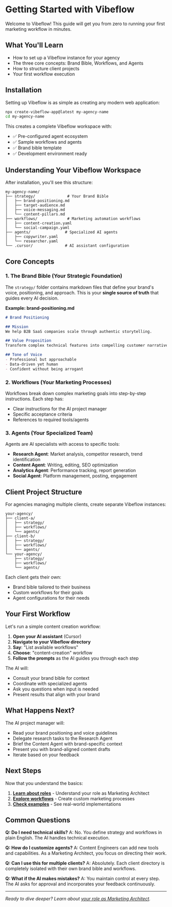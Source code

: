# Getting Started with Vibeflow

Welcome to Vibeflow! This guide will get you from zero to running your first marketing workflow in minutes.

## What You'll Learn

- How to set up a Vibeflow instance for your agency
- The three core concepts: Brand Bible, Workflows, and Agents
- How to structure client projects
- Your first workflow execution

## Installation

Setting up Vibeflow is as simple as creating any modern web application:

```bash
npx create-vibeflow-app@latest my-agency-name
cd my-agency-name
```

This creates a complete Vibeflow workspace with:
- ✅ Pre-configured agent ecosystem
- ✅ Sample workflows and agents
- ✅ Brand bible template
- ✅ Development environment ready

## Understanding Your Vibeflow Workspace

After installation, you'll see this structure:

```
my-agency-name/
├── strategy/              # Your Brand Bible
│   ├── brand-positioning.md
│   ├── target-audience.md
│   ├── voice-messaging.md
│   └── content-pillars.md
├── workflows/             # Marketing automation workflows
│   ├── content-creation.yaml
│   └── social-campaign.yaml
├── agents/               # Specialized AI agents
│   ├── copywriter.yaml
│   └── researcher.yaml
└── .cursor/              # AI assistant configuration
```

## Core Concepts

### 1. The Brand Bible (Your Strategic Foundation)

The `strategy/` folder contains markdown files that define your brand's voice, positioning, and approach. This is your **single source of truth** that guides every AI decision.

**Example: brand-positioning.md**
```markdown
# Brand Positioning

## Mission
We help B2B SaaS companies scale through authentic storytelling.

## Value Proposition
Transform complex technical features into compelling customer narratives.

## Tone of Voice
- Professional but approachable
- Data-driven yet human
- Confident without being arrogant
```

### 2. Workflows (Your Marketing Processes)

Workflows break down complex marketing goals into step-by-step instructions. Each step has:
- Clear instructions for the AI project manager
- Specific acceptance criteria
- References to required tools/agents

### 3. Agents (Your Specialized Team)

Agents are AI specialists with access to specific tools:
- **Research Agent**: Market analysis, competitor research, trend identification
- **Content Agent**: Writing, editing, SEO optimization
- **Analytics Agent**: Performance tracking, report generation
- **Social Agent**: Platform management, posting, engagement

## Client Project Structure

For agencies managing multiple clients, create separate Vibeflow instances:

```
your-agency/
├── client-a/
│   ├── strategy/
│   ├── workflows/
│   └── agents/
├── client-b/
│   ├── strategy/
│   ├── workflows/
│   └── agents/
└── your-agency/
    ├── strategy/
    ├── workflows/
    └── agents/
```

Each client gets their own:
- Brand bible tailored to their business
- Custom workflows for their goals
- Agent configurations for their needs

## Your First Workflow

Let's run a simple content creation workflow:

1. **Open your AI assistant** (Cursor)
2. **Navigate to your Vibeflow directory**
3. **Say**: "List available workflows"
4. **Choose**: "content-creation" workflow
5. **Follow the prompts** as the AI guides you through each step

The AI will:
- Consult your brand bible for context
- Coordinate with specialized agents
- Ask you questions when input is needed
- Present results that align with your brand

## What Happens Next?

The AI project manager will:
- Read your brand positioning and voice guidelines
- Delegate research tasks to the Research Agent
- Brief the Content Agent with brand-specific context
- Present you with brand-aligned content drafts
- Iterate based on your feedback

## Next Steps

Now that you understand the basics:

1. [**Learn about roles**](./roles-and-responsibilities.md) - Understand your role as Marketing Architect
2. [**Explore workflows**](./workflows-guide.md) - Create custom marketing processes
3. [**Check examples**](./examples/workflows.md) - See real-world implementations

## Common Questions

**Q: Do I need technical skills?**
A: No. You define strategy and workflows in plain English. The AI handles technical execution.

**Q: How do I customize agents?**
A: Content Engineers can add new tools and capabilities. As a Marketing Architect, you focus on directing their work.

**Q: Can I use this for multiple clients?**
A: Absolutely. Each client directory is completely isolated with their own brand bible and workflows.

**Q: What if the AI makes mistakes?**
A: You maintain control at every step. The AI asks for approval and incorporates your feedback continuously.

---

*Ready to dive deeper? Learn about [your role as Marketing Architect](./roles-and-responsibilities.md).*
